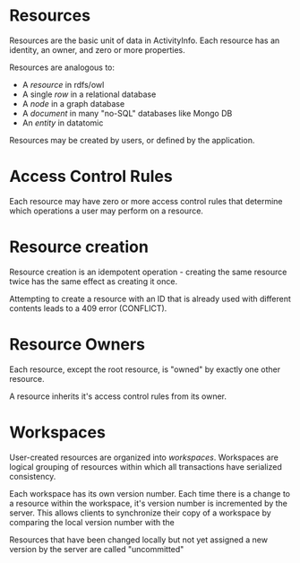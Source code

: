 
# Resources

Resources are the basic unit of data in ActivityInfo. Each resource has an identity, an owner, 
and zero or more properties. 
 
Resources are analogous to:
* A _resource_ in rdfs/owl
* A single _row_ in a relational database
* A _node_ in a graph database
* A _document_ in many "no-SQL" databases like Mongo DB
* An _entity_ in datatomic

Resources may be created by users, or defined by the application.

# Access Control Rules

Each resource may have zero or more access control rules that determine which operations a user may perform
on a resource.

# Resource creation

Resource creation is an idempotent operation - creating the same resource twice has the same effect as creating it once.

Attempting to create a resource with an ID that is already used with different contents leads to a 409 error (CONFLICT).

# Resource Owners

Each resource, except the root resource, is "owned" by exactly one other resource. 

A resource inherits it's access control rules from its owner.

# Workspaces

User-created resources are organized into _workspaces_. Workspaces are logical grouping of resources within which
all transactions have serialized consistency. 

Each workspace has its own version number. Each time there is a change to a resource within the workspace, it's 
version number is incremented by the server. This allows clients to synchronize their copy of a workspace by comparing
the local version number with the 

Resources that have been changed locally but not yet assigned a new version by the server are called "uncommitted"


